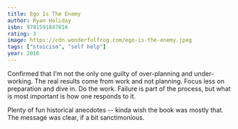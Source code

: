 ```yaml
---
title: Ego Is The Enemy
author: Ryan Holiday
isbn: 9781591847816
rating: 3
image: https://cdn.wonderfulfrog.com/ego-is-the-enemy.jpeg
tags: ["stoicism", "self help"]
year: 2016
---
```


Confirmed that I'm not the only one guilty of over-planning and under-working. The real results come from work and not planning. Focus less on preparation and dive in. Do the work. Failure is part of the process, but what is most important is how one responds to it.

Plenty of fun historical anecdotes -- kinda wish the book was mostly that. The message was clear, if a bit sanctimonious.
